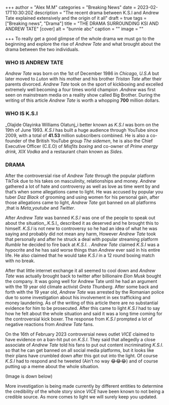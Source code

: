 +++
author = "Alex M.M"
categories = "Breaking News"
date = 2023-02-17T10:30:20Z
description = "The recent drama between K.S.I and Andrew Tate explained extensively and the origin of it all"
draft = true
tags = ["Breaking news", "Drama"]
title = "THE DRAMA SURROUNDING KSI AND ANDREW TATE"
[cover]
alt = "bunnie abc"
caption = ""
image = ""

+++
To really get a good glimpse of the whole drama we must go to the beginning and explore the rise of _Andrew Tate_ and what brought about the drama between the two individuals.

### WHO IS ANDREW TATE

_Andrew Tate_ was born on the 1st of December 1986 in _Chicago, U.S.A_ but later moved to _Luton_ with his mother and his brother _Tristan Tate_ after their parents divorced. _Andrew Tate_ took on the sport of kickboxing and excelled extremely well becoming a four times world champion ._Andrew_ was first seen on mainstream media on a reality show called Big Brother. During the writing of this article _Andrew Tate_ is worth a whopping **700** million dollars.

### WHO IS K.S.I

_Olajide Olayinka Williams Olatunj_i better known as _K.S.I_ was born on the 19th of June 1993. _K.S.I_ has built a huge audience through YouTube since 2009, with a total of **41.53** million subscribers combined. He is also a co-founder of the British YouTube group _The sidemen_, he is also the Chief Executive Officer (C.E.O) of _Misfits boxing_ and co-owner of _Prime energy drink, XIX Vodka_ and a restaurant chain known as _Sides_.

### DRAMA

After the controversial rise of _Andrew Tate_ through the popular platform TikTok due to his takes on masculinity, relationships and money. _Andrew_ gathered a lot of hate and controversy as well as love as time went by and that’s when some allegations came to light. He was accused by popular you tuber _Daz Black_ of grooming and using women for his personal gain, after those allegations came to light, _Andrew Tate_ got banned on all platforms ,that is _Meta,youtube_ and _Twitter_.

After _Andrew Tate_ was banned _K.S.I_ was one of the people to speak out about the situation_.K.S.I_ described it as deserved and he brought this to himself. _K.S.I_ is not new to controversy so he had an idea of what he was saying and probably did not mean any harm, However _Andrew Tate_ took that personally and after he struck a deal with popular streaming platform _Rumble_ he decided to fire back at _K.S.I_. . _Andrew Tate_ claimed _K.S.I_ was a hypocrite and he has said worse things than _Andrew_ ever said in his entire life. He also claimed that he would take _K.S.I_ in a 12 round boxing match with no break.

After that little internet exchange it all seemed to cool down and _Andrew Tate_ was actually brought back to twitter after billionaire _Elon Musk_ bought the company. It was going well for Andrew Tate until he had an argument with the 19 year old climate activist _Greta Thunberg_. After some back and forth with the 19 year old, _Andrew Tate_ was arrested by the Romanian police due to some investigation about his involvement in sex trafficking and money laundering. As of the writing of this article there are no substantial evidence for him to be prosecuted. After this came to light _K.S.I_ had to say how he felt about the whole situation and said it was a long time coming for the controversial kick boxer. The response from _K.S.I_ prompted a lot of negative reactions from _Andrew Tate_ fans.

On the 16th of February 2023 controversial news outlet _VICE_ claimed to have evidence on a ban-hit put on _K.S.I_. They said that allegedly a close associate of _Andrew Tate_ told his fans to put out content incriminating _K.S.I_. so that he can get banned on all social media platforms, but it looks like their plans have crumbled down after this got out into the light. Of course _K.S.I_ had to respond and he tweeted (Ain’t no way 😂😂😂) and of course putting up a meme about the whole situation.

(Image is down below)

More investigation is being made currently by different entities to determine the credibility of the whole story since _VICE_ have been known to not being a credible source. As more comes to light we will surely keep you updated.
